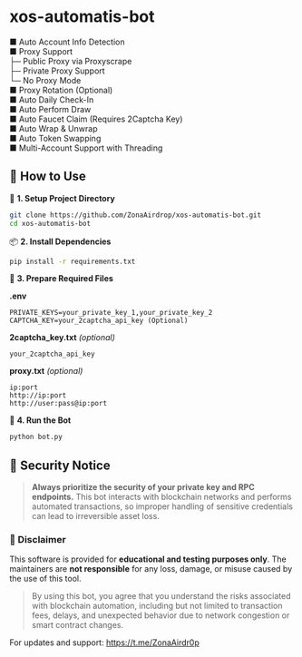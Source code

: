 # xos-automatis-bot

■ Auto Account Info Detection  
■ Proxy Support  
   ├─ Public Proxy via Proxyscrape  
   ├─ Private Proxy Support  
   └─ No Proxy Mode  
■ Proxy Rotation (Optional)  
■ Auto Daily Check-In  
■ Auto Perform Draw  
■ Auto Faucet Claim (Requires 2Captcha Key)  
■ Auto Wrap & Unwrap  
■ Auto Token Swapping  
■ Multi-Account Support with Threading  

## 🔧 How to Use

📁 **1. Setup Project Directory**

```bash
git clone https://github.com/ZonaAirdrop/xos-automatis-bot.git
cd xos-automatis-bot
```

📦 **2. Install Dependencies**

```bash
pip install -r requirements.txt
```

📝 **3. Prepare Required Files**

**.env**

```
PRIVATE_KEYS=your_private_key_1,your_private_key_2
CAPTCHA_KEY=your_2captcha_api_key (Optional)
```

**2captcha\_key.txt** *(optional)*

```
your_2captcha_api_key
```

**proxy.txt** *(optional)*

```
ip:port
http://ip:port
http://user:pass@ip:port
```

🚀 **4. Run the Bot**

```bash
python bot.py
```

## 🔐 Security Notice

> **Always prioritize the security of your private key and RPC endpoints.**
> This bot interacts with blockchain networks and performs automated transactions, so improper handling of sensitive credentials can lead to irreversible asset loss.

### 🚫 Disclaimer

This software is provided for **educational and testing purposes only**.
The maintainers are **not responsible** for any loss, damage, or misuse caused by the use of this tool.

> By using this bot, you agree that you understand the risks associated with blockchain automation, including but not limited to transaction fees, delays, and unexpected behavior due to network congestion or smart contract changes.

For updates and support: https://t.me/ZonaAirdr0p
